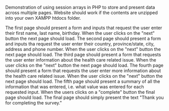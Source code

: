 Demonstration of using session arrays in PHP to store and present data across multiple pages. Website should work if the contents are unzipped into your own XAMPP htdocs folder. 

The first page should present a form and inputs that request the user enter their first name, last name, birthday.  When the user clicks on the "next" button the next page should load.
The second page should present a form and inputs tha request the user enter their country, province/state, city, address and phone number.  When the user clicks on the "next" button the next page should load.
The third page should present a form that requests the user enter information about the health care related issue.  When the user clicks on the "next" button the next page should load.
The fourth page should present a form that requests the user enter more information about the health care related issue.  When the user clicks on the "next" button the next page should load.
The fifth page should present a summary of all the information that was entered, i.e. what value was entered for each requested input.  When the users clicks on a "complete" button the final page should load.
The final page should simply present the text "Thank you for completing the survey."
